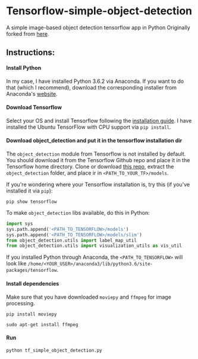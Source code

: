 # Tensorflow-simple-object-detection
A simple image-based object detection tensorflow app in Python
Originally forked from [here](https://github.com/diegocavalca/machine-learning).

## Instructions:
#### Install Python
In my case, I have installed Python 3.6.2 via Anaconda. If you want to do that (which I recommend), download the corresponding installer from Anaconda's [website](https://www.anaconda.com/download/).

#### Download Tensorflow
Select your OS and install Tensorflow following the [installation guide](https://www.tensorflow.org/install/). I have installed the Ubuntu TensorFlow with CPU support via `pip install`.

#### Download object_detection and put it in the tensorflow installation dir
The `object_detection` module from Tensorflow is not installed by default. You should download it from the Tensorflow Github repo and place it in the Tensorflow home directory. Clone or download [this repo](https://github.com/tensorflow/models), extract the `object_detection` folder, and place ir in `<PATH_TO_YOUR_TF>/models`.

If you're wondering where your Tensorflow installation is, try this (if you've installed it via `pip`):
```
pip show tensorflow
```

To make `object_detection` libs available, do this in Python:
```python
import sys
sys.path.append('<PATH_TO_TENSORFLOW>/models')
sys.path.append('<PATH_TO_TENSORFLOW>/models/slim')
from object_detection.utils import label_map_util 
from object_detection.utils import visualization_utils as vis_util
```
If you installed Python through Anaconda, the `<PATH_TO_TENSORFLOW>` will look like `/home/<YOUR_USER>/anaconda3/lib/python3.6/site-packages/tensorflow`.

#### Install dependencies
Make sure that you have downloaded `moviepy` and `ffmpeg` for image processing.
```
pip install moviepy
```
```
sudo apt-get install ffmpeg
```

#### Run
```
python tf_simple_object_detection.py
```
